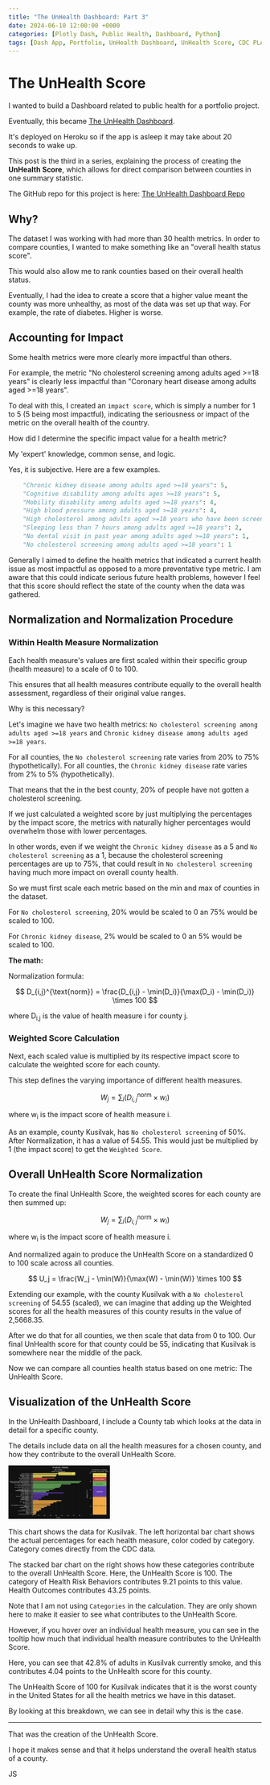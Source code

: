 ```yaml
---
title: "The UnHealth Dashboard: Part 3"
date: 2024-06-10 12:00:00 +0000
categories: [Plotly Dash, Public Health, Dashboard, Python]
tags: [Dash App, Portfolio, UnHealth Dashboard, UnHealth Score, CDC PLACES]
---
```


# The UnHealth Score

I wanted to build a Dashboard related to public health for a portfolio project. 

Eventually, this became [The UnHealth Dashboard](https://bit.ly/UnHealthDashboard). 

It's deployed on Heroku so if the app is asleep it may take about 20 seconds to wake up.

This post is the third in a series, explaining the process of creating the **UnHealth Score**, which allows for direct comparison between counties in one summary statistic.

The GitHub repo for this project is here: [The UnHealth Dashboard Repo](https://github.com/SloughJE/UnHealth_Dashboard/)

## Why?

The dataset I was working with had more than 30 health metrics. In order to compare counties, I wanted to make something like an "overall health status score". 

This would also allow me to rank counties based on their overall health status.

Eventually, I had the idea to create a score that a higher value meant the county was more unhealthy, as most of the data was set up that way. For example, the rate of diabetes. Higher is worse. 

## Accounting for Impact 

Some health metrics were more clearly more impactful than others. 

For example, the metric "No cholesterol screening among adults aged >=18 years" is clearly less impactful than "Coronary heart disease among adults aged >=18 years". 

To deal with this, I created an `impact score`, which is simply a number for 1 to 5 (5 being most impactful), indicating the seriousness or impact of the metric on the overall health of the country. 

How did I determine the specific impact value for a health metric? 

My 'expert' knowledge, common sense, and logic. 

Yes, it is subjective. Here are a few examples. 

```python
    "Chronic kidney disease among adults aged >=18 years": 5,
    "Cognitive disability among adults ages >=18 years": 5,
    "Mobility disability among adults aged >=18 years": 4,
    "High blood pressure among adults aged >=18 years": 4,
    "High cholesterol among adults aged >=18 years who have been screened in the past 5 years": 2,
    "Sleeping less than 7 hours among adults aged >=18 years": 2,
    "No dental visit in past year among adults aged >=18 years": 1,
    "No cholesterol screening among adults aged >=18 years": 1
```

Generally I aimed to define the health metrics that indicated a current health issue as most impactful as opposed to a more preventative type metric. I am aware that this could indicate serious future health problems, however I feel that this score should reflect the state of the county when the data was gathered. 

## Normalization and Normalization Procedure

### Within Health Measure Normalization

Each health measure's values are first scaled within their specific group (health measure) to a scale of 0 to 100. 

This ensures that all health measures contribute equally to the overall health assessment, regardless of their original value ranges. 

Why is this necessary?

Let's imagine we have two health metrics: `No cholesterol screening among adults aged >=18 years` and `Chronic kidney disease among adults aged >=18 years`. 

For all counties, the `No cholesterol screening` rate varies from 20% to 75% (hypothetically).
For all counties, the `Chronic kidney disease` rate varies from 2% to 5% (hypothetically).

That means that the in the best county, 20% of people have not gotten a cholesterol screening. 

If we just calculated a weighted score by just multiplying the percentages by the impact score, the metrics with naturally higher percentages would overwhelm those with lower percentages. 

In other words, even if we weight the `Chronic kidney disease` as a 5 and `No cholesterol screening` as a 1, because the cholesterol screening percentages are up to 75%, that could result in `No cholesterol screening` having much more impact on overall county health. 

So we must first scale each metric based on the min and max of counties in the dataset. 

For `No cholesterol screening`, 20% would be scaled to 0 an 75% would be scaled to 100.

For `Chronic kidney disease`, 2% would be scaled to 0 an 5% would be scaled to 100.

**The math:**

Normalization formula:

$$ D_{i,j}^{\text{norm}} = \frac{D_{i,j} - \min(D_i)}{\max(D_i) - \min(D_i)} \times 100 $$

where D<sub>i,j</sub> is the value of health measure i for county j.


### Weighted Score Calculation
Next, each scaled value is multiplied by its respective impact score to calculate the weighted score for each county. 

This step defines the varying importance of different health measures.

$$ W_j = \sum_{i} (D_{i,j}^{\text{norm}} \times w_i) $$

where w<sub>i</sub> is the impact score of health measure i.

As an example, county Kusilvak, has `No cholesterol screening` of 50%. After Normalization, it has a value of 54.55. This would just be multiplied by 1 (the impact score) to get the `Weighted Score`.


## Overall UnHealth Score Normalization


To create the final UnHealth Score, the weighted scores for each county are then summed up:

$$ W_j = \sum_{i} (D_{i,j}^{\text{norm}} \times w_i) $$

where w<sub>i</sub> is the impact score of health measure i.

And normalized again to produce the UnHealth Score on a standardized 0 to 100 scale across all counties.

$$ U_j = \frac{W_j - \min(W)}{\max(W) - \min(W)} \times 100 $$


Extending our example, with the county Kusilvak with a `No cholesterol screening` of 54.55 (scaled), we can imagine that adding up the Weighted scores for all the health measures of this county results in the value of 2,5668.35. 

After we do that for all counties, we then scale that data from 0 to 100. Our final UnHealth score for that county could be 55, indicating that Kusilvak is somewhere near the middle of the pack.

Now we can compare all counties health status based on one metric: The UnHealth Score.

## Visualization of the UnHealth Score

In the UnHealth Dashboard, I include a County tab which looks at the data in detail for a specific county. 

The details include data on all the health measures for a chosen county, and how they contribute to the overall UnHealth Score. 

<img src="media/2024-06-10/unhealth_breakdown.png" alt="Local Image" title="Local Image" style="width:40%;">

This chart shows the data for Kusilvak. The left horizontal bar chart shows the actual percentages for each health measure, color coded by category. Category comes directly from the CDC data.

The stacked bar chart on the right shows how these categories contribute to the overall UnHealth Score. 
Here, the UnHealth Score is 100. The category of Health Risk Behaviors contributes 9.21 points to this value. Health Outcomes contributes 43.25 points. 

Note that I am not using `Categories` in the calculation. They are only shown here to make it easier to see what contributes to the UnHealth Score. 

However, if you hover over an individual health measure, you can see in the tooltip how much that individual health measure contributes to the UnHealth Score.

Here, you can see that 42.8% of adults in Kusilvak currently smoke, and this contributes 4.04 points to the UnHealth score for this county.

The UnHealth Score of 100 for Kusilvak indicates that it is the worst county in the United States for all the health metrics we have in this dataset. 

By looking at this breakdown, we can see in detail why this is the case. 

---

That was the creation of the UnHealth Score.

I hope it makes sense and that it helps understand the overall health status of a county. 

JS